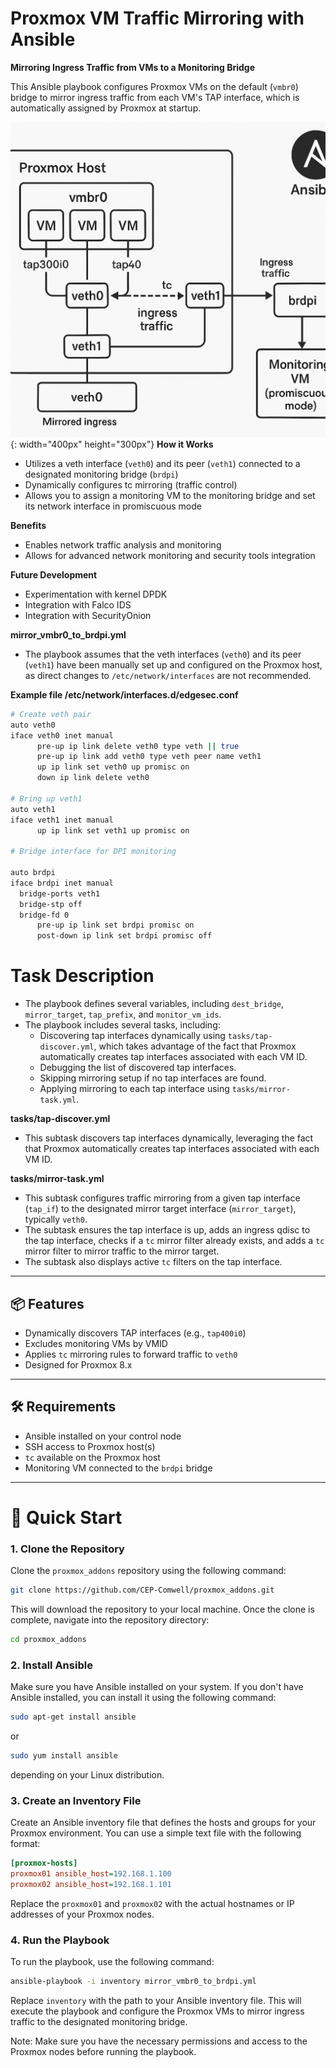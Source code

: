 # Proxmox VM Traffic Mirroring with Ansible

**Mirroring Ingress Traffic from VMs to a Monitoring Bridge**

This Ansible playbook configures Proxmox VMs on the default (`vmbr0`) bridge to mirror ingress traffic from each VM's TAP interface, which is automatically assigned by Proxmox at startup.

![Proxmox VM Traffic Mirroring](blob/images/monitor_vmbr0_to_brdpi.png){: width="400px" height="300px"}
**How it Works**

* Utilizes a veth interface (`veth0`) and its peer (`veth1`) connected to a designated monitoring bridge (`brdpi`)
* Dynamically configures tc mirroring (traffic control)
* Allows you to assign a monitoring VM to the monitoring bridge and set its network interface in promiscuous mode

**Benefits**

* Enables network traffic analysis and monitoring
* Allows for advanced network monitoring and security tools integration

**Future Development**

* Experimentation with kernel DPDK
* Integration with Falco IDS
* Integration with SecurityOnion


**mirror_vmbr0_to_brdpi.yml**

* The playbook assumes that the veth interfaces (`veth0`) and its peer (`veth1`) have been manually set up and configured on the Proxmox host, as direct changes to `/etc/network/interfaces` are not recommended.

**Example file /etc/network/interfaces.d/edgesec.conf**

  ```bash
# Create veth pair
auto veth0
iface veth0 inet manual
        pre-up ip link delete veth0 type veth || true
        pre-up ip link add veth0 type veth peer name veth1
        up ip link set veth0 up promisc on
        down ip link delete veth0

# Bring up veth1
auto veth1
iface veth1 inet manual
        up ip link set veth1 up promisc on

# Bridge interface for DPI monitoring

auto brdpi
iface brdpi inet manual
	bridge-ports veth1
	bridge-stp off
	bridge-fd 0
        pre-up ip link set brdpi promisc on
        post-down ip link set brdpi promisc off 
  ```
# Task Description

* The playbook defines several variables, including `dest_bridge`, `mirror_target`, `tap_prefix`, and `monitor_vm_ids`.
* The playbook includes several tasks, including:
	+ Discovering tap interfaces dynamically using `tasks/tap-discover.yml`, which takes advantage of the fact that Proxmox automatically creates tap interfaces associated with each VM ID.
	+ Debugging the list of discovered tap interfaces.
	+ Skipping mirroring setup if no tap interfaces are found.
	+ Applying mirroring to each tap interface using `tasks/mirror-task.yml`.

**tasks/tap-discover.yml**

* This subtask discovers tap interfaces dynamically, leveraging the fact that Proxmox automatically creates tap interfaces associated with each VM ID.

**tasks/mirror-task.yml**

* This subtask configures traffic mirroring from a given tap interface (`tap_if`) to the designated mirror target interface (`mirror_target`), typically `veth0`.
* The subtask ensures the tap interface is up, adds an ingress qdisc to the tap interface, checks if a `tc` mirror filter already exists, and adds a `tc` mirror filter to mirror traffic to the mirror target.
* The subtask also displays active `tc` filters on the tap interface.

---

## 📦 Features

- Dynamically discovers TAP interfaces (e.g., `tap400i0`)
- Excludes monitoring VMs by VMID
- Applies `tc` mirroring rules to forward traffic to `veth0`
- Designed for Proxmox 8.x

---

## 🛠 Requirements

- Ansible installed on your control node
- SSH access to Proxmox host(s)
- `tc` available on the Proxmox host
- Monitoring VM connected to the `brdpi` bridge

---

# 🚀 Quick Start

### 1. Clone the Repository

Clone the `proxmox_addons` repository using the following command:
```bash
git clone https://github.com/CEP-Comwell/proxmox_addons.git
```
This will download the repository to your local machine. Once the clone is complete, navigate into the repository directory:
```bash
cd proxmox_addons
```

### 2. Install Ansible

Make sure you have Ansible installed on your system. If you don't have Ansible installed, you can install it using the following command:
```bash
sudo apt-get install ansible
```
or
```bash
sudo yum install ansible
```
depending on your Linux distribution.

### 3. Create an Inventory File

Create an Ansible inventory file that defines the hosts and groups for your Proxmox environment. You can use a simple text file with the following format:
```ini
[proxmox-hosts]
proxmox01 ansible_host=192.168.1.100
proxmox02 ansible_host=192.168.1.101
```
Replace the `proxmox01` and `proxmox02` with the actual hostnames or IP addresses of your Proxmox nodes.

### 4. Run the Playbook

To run the playbook, use the following command:
```bash
ansible-playbook -i inventory mirror_vmbr0_to_brdpi.yml
```
Replace `inventory` with the path to your Ansible inventory file. This will execute the playbook and configure the Proxmox VMs to mirror ingress traffic to the designated monitoring bridge.

Note: Make sure you have the necessary permissions and access to the Proxmox nodes before running the playbook.


